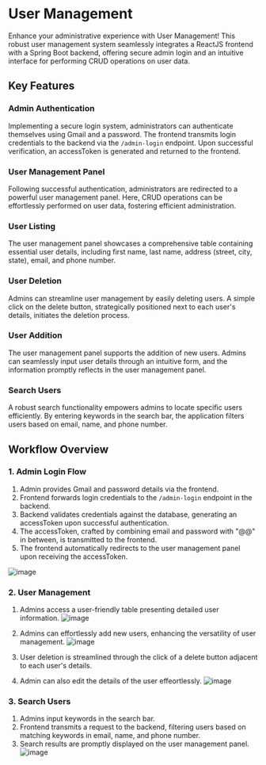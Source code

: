# User Management

Enhance your administrative experience with User Management! This robust user management system seamlessly integrates a ReactJS frontend with a Spring Boot backend, offering secure admin login and an intuitive interface for performing CRUD operations on user data.

## Key Features

### Admin Authentication

Implementing a secure login system, administrators can authenticate themselves using Gmail and a password. The frontend transmits login credentials to the backend via the `/admin-login` endpoint. Upon successful verification, an accessToken is generated and returned to the frontend.

### User Management Panel

Following successful authentication, administrators are redirected to a powerful user management panel. Here, CRUD operations can be effortlessly performed on user data, fostering efficient administration.

### User Listing

The user management panel showcases a comprehensive table containing essential user details, including first name, last name, address (street, city, state), email, and phone number.

### User Deletion

Admins can streamline user management by easily deleting users. A simple click on the delete button, strategically positioned next to each user's details, initiates the deletion process.

### User Addition

The user management panel supports the addition of new users. Admins can seamlessly input user details through an intuitive form, and the information promptly reflects in the user management panel.

### Search Users

A robust search functionality empowers admins to locate specific users efficiently. By entering keywords in the search bar, the application filters users based on email, name, and phone number.

## Workflow Overview

### 1. Admin Login Flow

1. Admin provides Gmail and password details via the frontend.
2. Frontend forwards login credentials to the `/admin-login` endpoint in the backend.
3. Backend validates credentials against the database, generating an accessToken upon successful authentication.
4. The accessToken, crafted by combining email and password with "@@" in between, is transmitted to the frontend.
5. The frontend automatically redirects to the user management panel upon receiving the accessToken.

![image](https://github.com/Sahani199890/USM_BE_FE/assets/110148973/c4e5aeab-5a34-4422-80cd-ab2d2458b660)


### 2. User Management

1. Admins access a user-friendly table presenting detailed user information.
![image](https://github.com/Sahani199890/USM_BE_FE/assets/110148973/293b6b3e-8141-4822-a43b-78b895a6caf5)


2. Admins can effortlessly add new users, enhancing the versatility of user management.
 ![image](https://github.com/Sahani199890/USM_BE_FE/assets/110148973/263c2904-e755-4c3f-a8b3-739b70274b64)
3. User deletion is streamlined through the click of a delete button adjacent to each user's details.
4. Admin can also edit the details of the user effeortlessly.
 ![image](https://github.com/Sahani199890/USM_BE_FE/assets/110148973/c771d2fe-d019-4aed-b48c-8c90b52d0fc1)


### 3. Search Users

1. Admins input keywords in the search bar.
2. Frontend transmits a request to the backend, filtering users based on matching keywords in email, name, and phone number.
3. Search results are promptly displayed on the user management panel.
   ![image](https://github.com/Sahani199890/USM_BE_FE/assets/110148973/4f856225-cfc5-473b-8eda-222af51c28f7)

